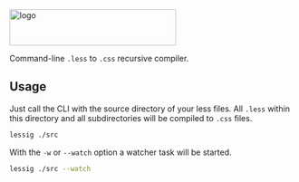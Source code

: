<img alt="logo" src="https://cdn.jsdelivr.net/gh/bitionaire/lessig@master/lessig.png" width="294" height="64" />

Command-line `.less` to `.css` recursive compiler.

## Usage

Just call the CLI with the source directory of your less files. All `.less`
within this directory and all subdirectories will be compiled to `.css` files.

```bash
lessig ./src
```

With the `-w` or `--watch` option a watcher task will be started.

```bash
lessig ./src --watch
```